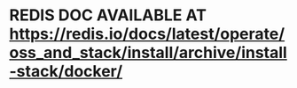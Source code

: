 # REDIS DOC AVAILABLE AT https://redis.io/docs/latest/operate/oss_and_stack/install/archive/install-stack/docker/